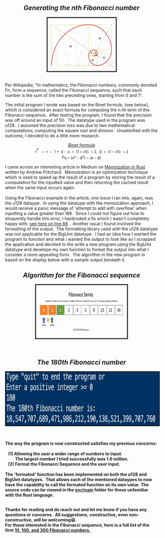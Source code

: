  
 ## _<div align="center">Generating the nth Fibonacci number_

 <p align="center">
        <kbd><img src = "images/fibonacci.webp" alt="Image denoting the Fibonacci sequence"
          width="225"
          height="175"
          border="3"
          borderColor="red"
        /></kbd>
</p>
<br>
Per Wikipedia, "In mathematics, the Fibonacci numbers, commonly denoted Fn,&nbsp;form a sequence, called the Fibonacci sequence, such that each number is the sum of the two preceding ones, starting from 0 and 1".  
<p>

The initial program I wrote was based on the Binet formula, (see below), which is considered an exact formula for computing the n-th term of the Fibonacci sequence.&nbsp;&nbsp;After testing the program, I found that the precision was off around an input of 50.&nbsp;&nbsp;The datatype used in the program was u128.&nbsp;&nbsp;I assumed the precision loss was due to two mathematical computations; computing the square root and division.&nbsp;&nbsp;Unsatisified with the outcome, I decided to do a little more research.

[_<p align="center">
Binet formula_](https://www.sciencedirect.com/science/article/pii/S0195669807000595#:~:text=In%201843%2C%20Binet%20gave%20a,%5D%2C%20%5B28%5D) 
  <br>
  &#8339;&sup2;&nbsp;<sub>&nbsp; &minus;&nbsp; </sub> &#8339; <sub>&nbsp;&minus;&nbsp; &#x31;&nbsp;&equals;&nbsp; &#x30; :</sub>&nbsp;<sub> &alpha;&nbsp; &equals;&nbsp; (&#x31; &plus; &radic;&#x35;)&nbsp;  &divide; &#x32;,</sub>&nbsp; <sub> &beta;&nbsp; &equals;&nbsp; (&#x31; &minus; &radic;&#x35;)&nbsp;  &divide; &#x32; </sub>
  <br>
  &gammad;<sub>&eta;&nbsp;&equals;&nbsp;(&alpha;<sup>&eta;</sup>&nbsp;&minus;&nbsp;&beta;<sup>&eta;</sup>)&nbsp;&divide;&nbsp;(&alpha;&nbsp;&minus;&nbsp;&beta;)</sub>
  </p>
   
 I came across an interesting article in Medium on [Memoization in Rust](https://medium.com/swlh/on-memoization-291fd1dd924) written by Andrew Pritchard.&nbsp;&nbsp;Memoization is an optimization technique which is used to speed up the result of a program by storing the result of a computation for the inputted value and then returning the cached result when the same input occurs again.
 <br>
 <br>
 Using the Fibonacci example in the article, one issue I ran into, again, was the u128 dataype.&nbsp;&nbsp;In using the datatype with the memoization approach, I would receive a panic message of 'attempt to add with overflow' when inputting a value greater than 186.&nbsp;&nbsp;Since I could not figure out how to eloquently handle this error,&nbsp;I hardcoded a fix which I wasn't completely happy with:&nbsp;[see here on line 66](https://github.com/nagashi/nth_fibonacci/blob/main/src/main.rs)&nbsp;.&nbsp;&nbsp;Another issue I found involved the formatting of the output.&nbsp;&nbsp;The formatting library used with the u128 datatype was not applicable for the BigUint datatype.&nbsp;&nbsp;I had an idea how I wanted the program to function and what i wanted the output to look like so I scrapped the application and decided to the write a new program using the BigUint datatype and develope my own function to format the output into what I consider a more appealing form.&nbsp;&nbsp;The algorithm in the new program is based on the display below with a sample output beneath it.
<b>
## _<div align="center">Algorithm for the Fibonacci sequence_

 <p align="center">
        <kbd><img src = "images/fibonacci.gif" alt="Algorithm for the Fibonacci sequence"
          width="300"
          height="175"
          border="3"
          borderColor="red"
        /></kbd>
</p>
<br>
<b>

## _<div align="center">The 180th Fibonacci number_

 <p align="center">
        <kbd><img src = "images/fibonacci_sample.jpg" alt="Algorithm for the Fibonacci sequence"
          width="240000"
          height="175"
          border="3"
          borderColor="red"
        /></kbd>
</p>
<br>

The way the program is now constructed satisfies my previous concerns:<br><br>&nbsp;&nbsp;&nbsp;(1)&nbsp;Allowing the user a wider range of numbers to input.<br>&nbsp;&nbsp;&nbsp;&nbsp;&nbsp;&nbsp;&nbsp;&nbsp;&nbsp;&nbsp;The largest number I tried successfully was 1.6 million.<br>&nbsp;&nbsp;&nbsp;(2)&nbsp;Format the Fibonacci Sequence and the user input.<br><br>The 'formated' function has been implemented on both the u128 and BigUint datatypes.&nbsp;&nbsp;That allows each of the mentioned dataypes to now have the capability to call the formated function on its own value.  The source code can be viewed in the [src/main](https://github.com/nagashi/generate_nth_fibonacci/blob/main/src/main.rs) folder for those unfamiliar with the Rust language.
<br>
<br>

Thanks for reading and do reach out and let me know if you have any questions or concerns.&nbsp;&nbsp;All suggestions, constructive, even non-constructive,&nbsp;will be welcoming😃.<br>
For those interested in the Fibonacci sequence, here is a full list of the first [10, 100, and 300 Fibonacci numbers.](https://www.math.net/list-of-fibonacci-numbers)

</body>
</html>



